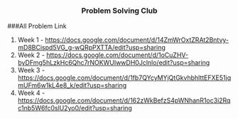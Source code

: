 <h3 align="center"> Problem Solving Club </h3>

###All Problem Link

1. Week 1 - https://docs.google.com/document/d/14ZmWrOxtZRAt2Bntvy-mD8BCispd5VG_g-wQRpPXTTA/edit?usp=sharing 
2. Week 2 - https://docs.google.com/document/d/1oCuZHV-byDFmg5hLzkHc6Qhc7rNOKWUIwwDH0Jclnlo/edit?usp=sharing
3. Week 3 - https://docs.google.com/document/d/1fb7QYcyMYjQtGkvhbhlttEFXE51jqmUFm6w1kL4e8_k/edit?usp=sharing
4. Week 4 - https://docs.google.com/document/d/162zWkBefzS4pWNhanR1oc3i2Rqc1nb5W6fc0slU2yo0/edit?usp=sharing

